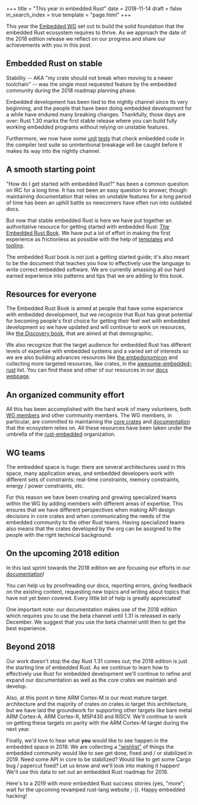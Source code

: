+++
title = "This year in embedded Rust"
date = 2018-11-14
draft = false
in_search_index = true
template = "page.html"
+++

This year the [Embedded WG] set out to build the solid foundation that the
embedded Rust ecosystem requires to thrive. As we approach the date of the 2018
edition release we reflect on our progress and share our achievements with you
in this post.

[Embedded WG]: https://github.com/rust-embedded/wg

<!-- more -->

## Embedded Rust on stable

Stability -- AKA "my crate should not break when moving to a newer toolchain" --
was the single most requested feature by the embedded community during the 2018
roadmap planning phase.

Embedded development has been tied to the nightly
channel since its very beginning, and the people that have been doing embedded
development for a while have endured many breaking changes. Thankfully, those
days are over: Rust 1.30 marks the first stable release where you can build
fully working embedded programs without relying on unstable features.

Furthermore, we now have some [unit][] [tests] that check embedded code in the
compiler test suite so unintentional breakage will be caught before it makes its
way into the nightly channel.

[unit]: https://github.com/rust-lang/rust/pull/53996
[tests]: https://github.com/rust-lang/rust/pull/53190

## A smooth starting point

"How do I get started with embedded Rust?" has been a common question on IRC for
a long time. It has not been an easy question to answer, though: maintaining
documentation that relies on unstable features for a long period of time has
been an uphill battle so newcomers have often run into outdated docs.

But now that stable embedded Rust is here we have put together an authoritative
resource for getting started with embedded Rust: [The Embedded Rust Book]. We
have put a lot of effort in making the first experience as frictionless as
possible with the help of [templates] and [tooling].

[The Embedded Rust Book]: https://docs.rust-embedded.org/book
[templates]: https://github.com/rust-embedded/cortex-m-quickstart
[tooling]: https://github.com/rust-embedded/cargo-binutils

The embedded Rust book is not just a getting started guide; it's also meant
to be the document that teaches you how to effectively use the language to write
correct embedded software. We are currently amassing all our hard earned
experience into patterns and tips that we are adding to this book.

## Resources for everyone

The Embedded Rust Book is aimed at people that have some experience with
embedded development, but we recognize that Rust has great potential for
becoming people's first choice for getting their feet wet with embedded
development so we have updated and will continue to work on resources, like [the
Discovery book], that are aimed at that demographic.

[the Discovery book]: https://docs.rust-embedded.org/discovery

We also recognize that the target audience for embedded Rust has different
levels of expertise with embedded systems and a varied set of interests
so we are also building advances resources like [the embedonomicon]
and collecting more targeted resources, like crates, in the
[awesome-embedded-rust] list. You can find these and other of our resources in
our [docs webpage][docs].

[the embedonomicon]: https://docs.rust-embedded.org/embedonomicon
[awesome-embedded-rust]: https://github.com/rust-embedded/awesome-embedded-rust
[docs]: https://docs.rust-embedded.org

## An organized community effort

All this has been accomplished with the hard work of many volunteers, both [WG
members] and other community members. The WG members, in particular, are
committed to maintaining the [core crates] and [documentation] that the
ecosystem relies on. All these resources have been taken under the umbrella of
the [rust-embedded] organization.

[WG members]: https://github.com/rust-embedded/wg#organization
[rust-embedded]: https://github.com/rust-embedded
[core crates]: https://github.com/rust-embedded/wg#projects-1
[documentation]: https://github.com/rust-embedded/wg#projects-8

## WG teams

The embedded space is huge: there are several architectures used in
this space, many application areas, and embedded developers work with different
sets of constraints: real-time constraints, memory constraints, energy / power
constraints, etc.

For this reason we have been creating and growing specialized teams within the
WG by adding members with different areas of expertise. This ensures that we
have different perspectives when making API design decisions in core crates and
when communicating the needs of the embedded community to the other Rust teams.
Having specialized teams also means that the crates developed by the org can be
assigned to the people with the right technical background.

## On the upcoming 2018 edition

In this last sprint towards the 2018 edition we are focusing our efforts in
our [documentation][docs]!

You can help us by proofreading our docs, reporting errors, giving feedback on
the existing content, requesting new topics and writing about topics that have
not yet been covered. Every little bit of help is greatly appreciated!

One important note: our documentation makes use of the 2018 edition which
requires you to use the beta channel until 1.31 is released in early December.
We suggest that you use the beta channel until then to get the best experience.

## Beyond 2018

Our work doesn't stop the day Rust 1.31 comes out; the 2018 edition is just the
starting line of embedded Rust. As we continue to learn how to effectively use
Rust for embedded development we'll continue to refine and expand our
documentation as well as the core crates we maintain and develop.

Also, at this point in time ARM Cortex-M is our most mature target architecture
and the majority of crates on crates.io target this architecture, but we have
laid the groundwork for supporting other targets like bare metal ARM Cortex-A,
ARM Cortex-R, MSP430 and RISCV. We'll continue to work on getting these
targets on parity with the ARM Cortex-M target during the next year.

Finally, we'd love to hear what **you** would like to see happen in the embedded
space in 2019. We are collecting a ["wishlist"] of things the embedded community
would like to see get done, fixed and / or stabilized in 2019. Need some API in
core to be stabilized? Would like to get some Cargo bug / papercut fixed? Let us
know and we'll look into making it happen! We'll use this data to set out an
embedded Rust roadmap for 2019.

["wishlist"]: https://github.com/rust-embedded/wg/issues/256

Here's to a 2019 with *more* embedded Rust success stories (yes, "more"; wait
for the upcoming revamped rust-lang website ;-)). Happy embedded hacking!
